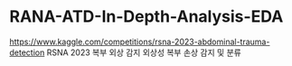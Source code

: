 # RANA-ATD-In-Depth-Analysis-EDA

https://www.kaggle.com/competitions/rsna-2023-abdominal-trauma-detection 
RSNA 2023 복부 외상 감지
외상성 복부 손상 감지 및 분류
